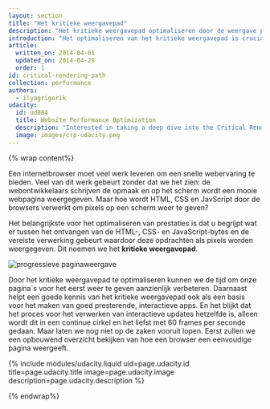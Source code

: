 ```yaml
---
layout: section
title: "Het kritieke weergavepad"
description: "Het kritieke weergavepad optimaliseren door de weergave prioriteit te geven voor die inhoud die verband houdt met de primaire actie die een gebruiker op de pagina wil uitvoeren."
introduction: "Het optimaliseren van het kritieke weergavepad is cruciaal voor het verbeteren van de prestaties van onze pagina's: ons doel is om die inhoud prioriteit te geven en weer te geven die verband houd met de primaire actie die een gebruiker op een pagina wil uitvoeren."
article:
  written_on: 2014-04-01
  updated_on: 2014-04-28
  order: 1
id: critical-rendering-path
collection: performance
authors:
  - ilyagrigorik
udacity:
  id: ud884
  title: Website Performance Optimization
  description: "Interested in taking a deep dive into the Critical Rendering Path? Check out or companion course and learn how the browser converts HTML, CSS, and JavaScript to pixels on the screen, how to use DevTools to measure performance, and how to optimize the Critical Rendering Path of your pages."
  image: images/crp-udacity.png
---
```

{% wrap content%}

Een internetbrowser moet veel werk leveren om een snelle webervaring te bieden. Veel van dit werk gebeurt zonder dat we het zien: de webontwikkelaars schrijven de opmaak en op het scherm wordt een mooie webpagina weergegeven. Maar hoe wordt HTML, CSS en JavScript door de browsers verwerkt om pixels op een scherm weer te geven?

Het belangrijkste voor het optimaliseren van prestaties is dat u begrijpt wat er tussen het ontvangen van de HTML-, CSS- en JavaScript-bytes en de vereiste verwerking gebeurt waardoor deze opdrachten als pixels worden weergegeven. Dit noemen we het **kritieke weergavepad**.

<img src="images/progressive-rendering.png" class="center" alt="progressieve paginaweergave">

Door het kritieke weergavepad te optimaliseren kunnen we de tijd om onze pagina`s voor het eerst weer te geven aanzienlijk verbeteren. Daarnaast helpt een goede kennis van het kritieke weergavepad ook als een basis voor het maken van goed presterende, interactieve apps. En het blijkt dat het proces voor het verwerken van interactieve updates hetzelfde is, alleen wordt dit in een continue cirkel en het liefst met 60 frames per seconde gedaan. Maar laten we nog niet op de zaken vooruit lopen. Eerst zullen we een opbouwend overzicht bekijken van hoe een browser een eenvoudige pagina weergeeft.

{% include modules/udacity.liquid uid=page.udacity.id title=page.udacity.title image=page.udacity.image description=page.udacity.description %}

{% endwrap%}

